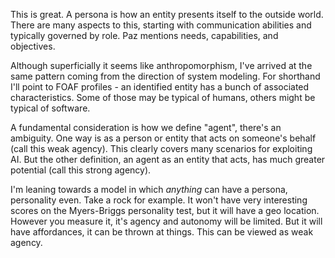 This is great. A persona is how an entity presents itself to the outside world. There are many aspects to this, starting with communication abilities and typically governed by role. Paz mentions needs, capabilities, and objectives. 

Although superficially it seems like anthropomorphism, I've arrived at the same pattern coming from the direction of system modeling. For shorthand I'll point to FOAF profiles - an identified entity has a bunch of associated characteristics. Some of those may be typical of humans, others might be typical of software. 

A fundamental consideration is how we define "agent", there's an ambiguity. One way is as a person or entity that acts on someone's behalf (call this weak agency). This clearly covers many scenarios for exploiting AI. But the other definition, an agent as an entity that acts, has much greater potential (call this strong agency).

I'm leaning towards a model in which *anything* can have a persona, personality even. Take a rock for example. It won't have very interesting scores on the Myers-Briggs personality test, but it will have a geo location. However you measure it, it's agency and autonomy will be limited. But it will have affordances, it can be thrown at things. This can be viewed as weak agency.
